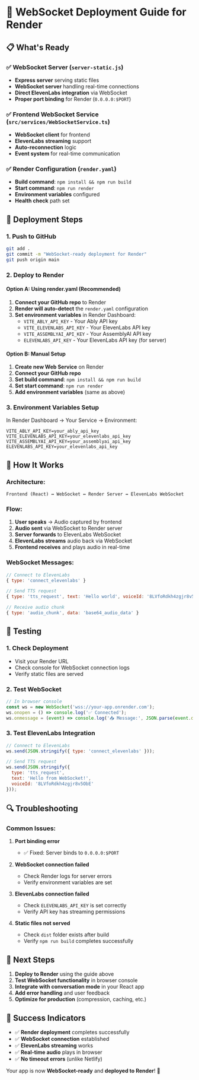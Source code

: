 # 🚀 WebSocket Deployment Guide for Render

## 📋 What's Ready

### ✅ WebSocket Server (`server-static.js`)
- **Express server** serving static files
- **WebSocket server** handling real-time connections
- **Direct ElevenLabs integration** via WebSocket
- **Proper port binding** for Render (`0.0.0.0:$PORT`)

### ✅ Frontend WebSocket Service (`src/services/WebSocketService.ts`)
- **WebSocket client** for frontend
- **ElevenLabs streaming** support
- **Auto-reconnection** logic
- **Event system** for real-time communication

### ✅ Render Configuration (`render.yaml`)
- **Build command**: `npm install && npm run build`
- **Start command**: `npm run render`
- **Environment variables** configured
- **Health check** path set

## 🚀 Deployment Steps

### 1. Push to GitHub
```bash
git add .
git commit -m "WebSocket-ready deployment for Render"
git push origin main
```

### 2. Deploy to Render

#### Option A: Using render.yaml (Recommended)
1. **Connect your GitHub repo** to Render
2. **Render will auto-detect** the `render.yaml` configuration
3. **Set environment variables** in Render Dashboard:
   - `VITE_ABLY_API_KEY` - Your Ably API key
   - `VITE_ELEVENLABS_API_KEY` - Your ElevenLabs API key
   - `VITE_ASSEMBLYAI_API_KEY` - Your AssemblyAI API key
   - `ELEVENLABS_API_KEY` - Your ElevenLabs API key (for server)

#### Option B: Manual Setup
1. **Create new Web Service** on Render
2. **Connect your GitHub repo**
3. **Set build command**: `npm install && npm run build`
4. **Set start command**: `npm run render`
5. **Add environment variables** (same as above)

### 3. Environment Variables Setup

In Render Dashboard → Your Service → Environment:

```
VITE_ABLY_API_KEY=your_ably_api_key
VITE_ELEVENLABS_API_KEY=your_elevenlabs_api_key
VITE_ASSEMBLYAI_API_KEY=your_assemblyai_api_key
ELEVENLABS_API_KEY=your_elevenlabs_api_key
```

## 🔧 How It Works

### Architecture:
```
Frontend (React) ↔ WebSocket ↔ Render Server ↔ ElevenLabs WebSocket
```

### Flow:
1. **User speaks** → Audio captured by frontend
2. **Audio sent** via WebSocket to Render server
3. **Server forwards** to ElevenLabs WebSocket
4. **ElevenLabs streams** audio back via WebSocket
5. **Frontend receives** and plays audio in real-time

### WebSocket Messages:
```javascript
// Connect to ElevenLabs
{ type: 'connect_elevenlabs' }

// Send TTS request
{ type: 'tts_request', text: 'Hello world', voiceId: '8LVfoRdkh4zgjr8v5ObE' }

// Receive audio chunk
{ type: 'audio_chunk', data: 'base64_audio_data' }
```

## 🎯 Testing

### 1. Check Deployment
- Visit your Render URL
- Check console for WebSocket connection logs
- Verify static files are served

### 2. Test WebSocket
```javascript
// In browser console
const ws = new WebSocket('wss://your-app.onrender.com');
ws.onopen = () => console.log('✅ Connected');
ws.onmessage = (event) => console.log('📥 Message:', JSON.parse(event.data));
```

### 3. Test ElevenLabs Integration
```javascript
// Connect to ElevenLabs
ws.send(JSON.stringify({ type: 'connect_elevenlabs' }));

// Send TTS request
ws.send(JSON.stringify({
  type: 'tts_request',
  text: 'Hello from WebSocket!',
  voiceId: '8LVfoRdkh4zgjr8v5ObE'
}));
```

## 🔍 Troubleshooting

### Common Issues:

1. **Port binding error**
   - ✅ Fixed: Server binds to `0.0.0.0:$PORT`

2. **WebSocket connection failed**
   - Check Render logs for server errors
   - Verify environment variables are set

3. **ElevenLabs connection failed**
   - Check `ELEVENLABS_API_KEY` is set correctly
   - Verify API key has streaming permissions

4. **Static files not served**
   - Check `dist` folder exists after build
   - Verify `npm run build` completes successfully

## 📝 Next Steps

1. **Deploy to Render** using the guide above
2. **Test WebSocket functionality** in browser console
3. **Integrate with conversation mode** in your React app
4. **Add error handling** and user feedback
5. **Optimize for production** (compression, caching, etc.)

## 🎉 Success Indicators

- ✅ **Render deployment** completes successfully
- ✅ **WebSocket connection** established
- ✅ **ElevenLabs streaming** works
- ✅ **Real-time audio** plays in browser
- ✅ **No timeout errors** (unlike Netlify)

Your app is now **WebSocket-ready** and **deployed to Render**! 🚀 